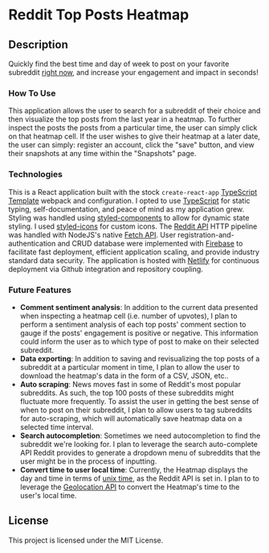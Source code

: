 # Reddit Top Posts Heatmap

## Description

Quickly find the best time and day of week to post on your favorite subreddit [right now](https://reddit-top-posts-heatmap.netlify.app/), and increase your engagement and impact in seconds!

### How To Use

This application allows the user to search for a subreddit of their choice and
then visualize the top posts from the last year in a heatmap. To further inspect
the posts the posts from a particular time, the user can simply click on that
heatmap cell.
If the user wishes to give their heatmap at a later date, the user
can simply: register an account, click the "save" button, and view their snapshots
at any time within the "Snapshots" page.

### Technologies

This is a React application built with the stock `create-react-app` [TypeScript Template](https://create-react-app.dev/docs/adding-typescript/)
webpack and configuration. I opted to use [TypeScript](https://www.typescriptlang.org/) for static typing, self-documentation, and peace of mind as my application grew. Styling
was handled using [styled-components](https://styled-components.com/) to allow for
dynamic state styling. I used [styled-icons](https://styled-icons.dev/) for custom icons. The [Reddit API](https://www.reddit.com/dev/api/) HTTP
pipeline was handled with NodeJS's native [Fetch API](https://developer.mozilla.org/en-US/docs/Web/API/fetch). User registration-and-authentication and CRUD database were implemented with [Firebase](https://firebase.google.com/)
to facilitate fast deployment, efficient application scaling, and provide industry standard data security. The application is hosted with [Netlify](https://www.netlify.com/) for continuous deployment via Github integration and repository coupling.

### Future Features

- **Comment sentiment analysis**: In addition to the current data presented
  when inspecting a heatmap cell (i.e. number of upvotes), I plan to perform a
  sentiment analysis of each top posts' comment section to gauge if the posts'
  engagement is positive or negative. This information could inform the user
  as to which type of post to make on their selected subreddit.
- **Data exporting**: In addition to saving and revisualizing the top posts of a
  subreddit at a particular moment in time, I plan to allow the user to download
  the heatmap's data in the form of a CSV, JSON, etc..
- **Auto scraping**: News moves fast in some of Reddit's most popular subreddits.
  As such, the top 100 posts of these subreddits might fluctuate more frequently.
  To assist the user in getting the best sense of when to post on their subreddit,
  I plan to allow users to tag subreddits for auto-scraping, which will automatically
  save heatmap data on a selected time interval.
- **Search autocompletion**: Sometimes we need autocompletion to find the subreddit
  we're looking for. I plan to leverage the search auto-complete API Reddit provides to
  generate a dropdown menu of subreddits that the user might be in the process of inputting.
- **Convert time to user local time**: Currently, the Heatmap displays the day and time in terms
  of [unix time](https://en.wikipedia.org/wiki/Unix_time), as the Reddit API is set in.
  I plan to to leverage the [Geolocation API](https://developer.mozilla.org/en-US/docs/Web/API/Geolocation_API)
  to convert the Heatmap's time to the user's local time.

## License

This project is licensed under the MIT License.
